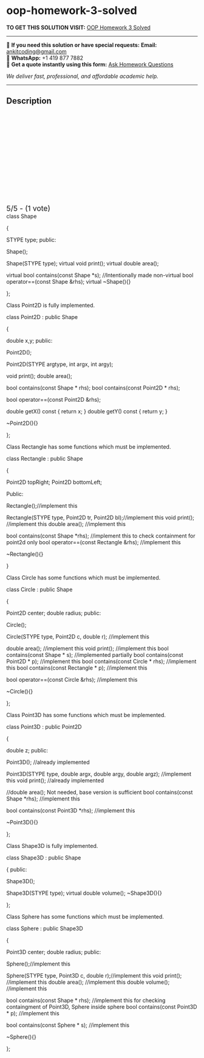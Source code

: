 # oop-homework-3-solved
**TO GET THIS SOLUTION VISIT:** [OOP Homework 3 Solved](https://www.ankitcodinghub.com/product/oop-class-shape-is-fully-implemented-solved/)


---

📩 **If you need this solution or have special requests:** **Email:** ankitcoding@gmail.com  
📱 **WhatsApp:** +1 419 877 7882  
📄 **Get a quote instantly using this form:** [Ask Homework Questions](https://www.ankitcodinghub.com/services/ask-homework-questions/)

*We deliver fast, professional, and affordable academic help.*

---

<h2>Description</h2>



<div class="kk-star-ratings kksr-auto kksr-align-center kksr-valign-top" data-payload="{&quot;align&quot;:&quot;center&quot;,&quot;id&quot;:&quot;112831&quot;,&quot;slug&quot;:&quot;default&quot;,&quot;valign&quot;:&quot;top&quot;,&quot;ignore&quot;:&quot;&quot;,&quot;reference&quot;:&quot;auto&quot;,&quot;class&quot;:&quot;&quot;,&quot;count&quot;:&quot;1&quot;,&quot;legendonly&quot;:&quot;&quot;,&quot;readonly&quot;:&quot;&quot;,&quot;score&quot;:&quot;5&quot;,&quot;starsonly&quot;:&quot;&quot;,&quot;best&quot;:&quot;5&quot;,&quot;gap&quot;:&quot;4&quot;,&quot;greet&quot;:&quot;Rate this product&quot;,&quot;legend&quot;:&quot;5\/5 - (1 vote)&quot;,&quot;size&quot;:&quot;24&quot;,&quot;title&quot;:&quot;OOP Homework 3 Solved&quot;,&quot;width&quot;:&quot;138&quot;,&quot;_legend&quot;:&quot;{score}\/{best} - ({count} {votes})&quot;,&quot;font_factor&quot;:&quot;1.25&quot;}">

<div class="kksr-stars">

<div class="kksr-stars-inactive">
            <div class="kksr-star" data-star="1" style="padding-right: 4px">


<div class="kksr-icon" style="width: 24px; height: 24px;"></div>
        </div>
            <div class="kksr-star" data-star="2" style="padding-right: 4px">


<div class="kksr-icon" style="width: 24px; height: 24px;"></div>
        </div>
            <div class="kksr-star" data-star="3" style="padding-right: 4px">


<div class="kksr-icon" style="width: 24px; height: 24px;"></div>
        </div>
            <div class="kksr-star" data-star="4" style="padding-right: 4px">


<div class="kksr-icon" style="width: 24px; height: 24px;"></div>
        </div>
            <div class="kksr-star" data-star="5" style="padding-right: 4px">


<div class="kksr-icon" style="width: 24px; height: 24px;"></div>
        </div>
    </div>

<div class="kksr-stars-active" style="width: 138px;">
            <div class="kksr-star" style="padding-right: 4px">


<div class="kksr-icon" style="width: 24px; height: 24px;"></div>
        </div>
            <div class="kksr-star" style="padding-right: 4px">


<div class="kksr-icon" style="width: 24px; height: 24px;"></div>
        </div>
            <div class="kksr-star" style="padding-right: 4px">


<div class="kksr-icon" style="width: 24px; height: 24px;"></div>
        </div>
            <div class="kksr-star" style="padding-right: 4px">


<div class="kksr-icon" style="width: 24px; height: 24px;"></div>
        </div>
            <div class="kksr-star" style="padding-right: 4px">


<div class="kksr-icon" style="width: 24px; height: 24px;"></div>
        </div>
    </div>
</div>


<div class="kksr-legend" style="font-size: 19.2px;">
            5/5 - (1 vote)    </div>
    </div>
class Shape

{

STYPE type; public:

Shape();

Shape(STYPE type); virtual void print(); virtual double area();

virtual bool contains(const Shape *s); //Intentionally made non-virtual bool operator==(const Shape &amp;rhs); virtual ~Shape(){}

};

Class Point2D is fully implemented.

class Point2D : public Shape

{

double x,y; public:

Point2D();

Point2D(STYPE argtype, int argx, int argy);

void print(); double area();

bool contains(const Shape * rhs); bool contains(const Point2D * rhs);

bool operator==(const Point2D &amp;rhs);

double getX() const { return x; } double getY() const { return y; }

~Point2D(){}

};

Class Rectangle has some functions which must be implemented.

class Rectangle : public Shape

{

Point2D topRight; Point2D bottomLeft;

Public:

Rectangle();//implement this

Rectangle(STYPE type, Point2D tr, Point2D bl);//implement this void print(); //implement this double area(); //implement this

bool contains(const Shape *rhs); //implement this to check containment for point2d only bool operator==(const Rectangle &amp;rhs); //implement this

~Rectangle(){}

}

Class Circle has some functions which must be implemented.

class Circle : public Shape

{

Point2D center; double radius; public:

Circle();

Circle(STYPE type, Point2D c, double r); //implement this

double area(); //implement this void print(); //implement this bool contains(const Shape * s); //implemented partially bool contains(const Point2D * p); //implement this bool contains(const Circle * rhs); //implement this bool contains(const Rectangle * p); //implement this

bool operator==(const Circle &amp;rhs); //implement this

~Circle(){}

};

Class Point3D has some functions which must be implemented.

class Point3D : public Point2D

{

double z; public:

Point3D(); //already implemented

Point3D(STYPE type, double argx, double argy, double argz); //implement this void print(); //already implemented

//double area(); Not needed, base version is sufficient bool contains(const Shape *rhs); //implement this

bool contains(const Point3D *rhs); //implement this

~Point3D(){}

};

Class Shape3D is fully implemented.

class Shape3D : public Shape

{ public:

Shape3D();

Shape3D(STYPE type); virtual double volume(); ~Shape3D(){}

};

Class Sphere has some functions which must be implemented.

class Sphere : public Shape3D

{

Point3D center; double radius; public:

Sphere();//implement this

Sphere(STYPE type, Point3D c, double r);//implement this void print(); //implement this double area(); //implement this double volume(); //implement this

bool contains(const Shape * rhs); //implement this for checking containgment of Point3D, Sphere inside sphere bool contains(const Point3D * p); //implement this

bool contains(const Sphere * s); //implement this

~Sphere(){}

};
